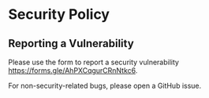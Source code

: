 # Security Policy

## Reporting a Vulnerability

Please use the form to report a security vulnerability https://forms.gle/AhPXCqgurCRnNtkc6.

For non-security-related bugs, please open a GitHub issue.
